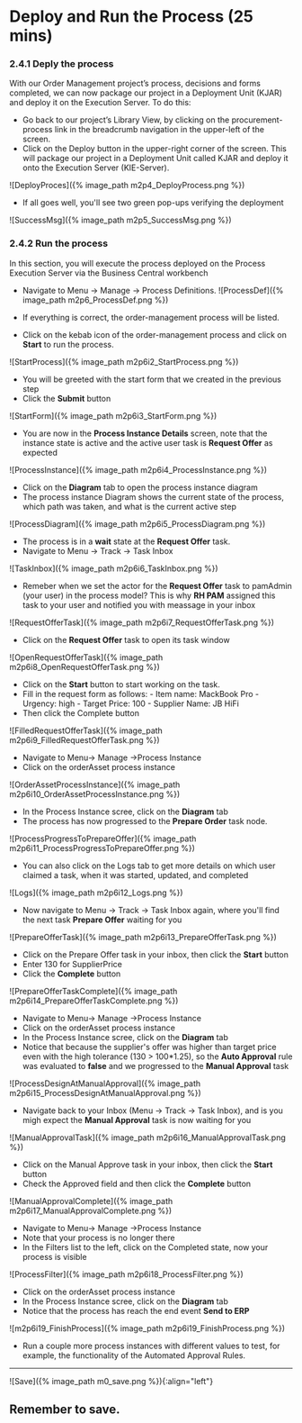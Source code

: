 
# Deploy and Run the Process (25 mins)

### 2.4.1 Deply the process

With our Order Management project’s process, decisions and forms completed, we can now package our project in a Deployment Unit (KJAR) and deploy it on the Execution Server. To do this:
- Go back to our project’s Library View, by clicking on the procurement-process link in the breadcrumb navigation in the upper-left of the screen.
- Click on the Deploy button in the upper-right corner of the screen. This will package our project in a Deployment Unit called KJAR and deploy it onto the Execution Server (KIE-Server).

![DeployProces]({% image_path m2p4_DeployProcess.png %})

- If all goes well, you'll see two green pop-ups verifying the deployment

![SuccessMsg]({% image_path m2p5_SuccessMsg.png %})

### 2.4.2 Run the process

In this section, you will execute the process deployed on the Process Execution Server via the Business Central workbench
- Navigate to Menu → Manage → Process Definitions. 
![ProcessDef]({% image_path m2p6_ProcessDef.png %})

- If everything is correct, the order-management process will be listed. 
- Click on the kebab icon of the order-management process and click on **Start** to run the process.

![StartProcess]({% image_path m2p6i2_StartProcess.png %})

- You will be greeted with the start form that we created in the previous step
- Click the **Submit** button

![StartForm]({% image_path m2p6i3_StartForm.png %})

- You are now in the **Process Instance Details** screen, note that the instance state is active and the active user task is **Request Offer** as expected

![ProcessInstance]({% image_path m2p6i4_ProcessInstance.png %})


- Click on the **Diagram** tab to open the process instance diagram
- The process instance Diagram shows the current state of the process, which path was taken, and what is the current active step

![ProcessDiagram]({% image_path m2p6i5_ProcessDiagram.png %})

- The process is in a **wait** state at the **Request Offer** task. 
- Navigate to Menu → Track -> Task Inbox

![TaskInbox]({% image_path m2p6i6_TaskInbox.png %})


- Remeber when we set the actor for the **Request Offer** task to pamAdmin (your user) in the process model?  This is why **RH PAM** assigned this task to your user and notified you with meassage in your inbox

![RequestOfferTask]({% image_path m2p6i7_RequestOfferTask.png %})

- Click on the **Request Offer** task to open its task window

![OpenRequestOfferTask]({% image_path m2p6i8_OpenRequestOfferTask.png %})

- Click on the **Start** button to start working on the task. 
- Fill in the request form as follows:
      - Item name: MackBook Pro
      - Urgency: high
      - Target Price: 100
      - Supplier Name: JB HiFi
- Then click the Complete button  

![FilledRequestOfferTask]({% image_path m2p6i9_FilledRequestOfferTask.png %})

- Navigate to Menu-> Manage ->Process Instance
- Click on the orderAsset process instance

![OrderAssetProcessInstance]({% image_path m2p6i10_OrderAssetProcessInstance.png %})

- In the Process Instance scree, click on the **Diagram** tab
- The process has now progressed to the **Prepare Order** task node. 

![ProcessProgressToPrepareOffer]({% image_path m2p6i11_ProcessProgressToPrepareOffer.png %})

- You can also click on the Logs tab to get more details on which user claimed a task, when it was started, updated, and completed

![Logs]({% image_path m2p6i12_Logs.png %})

- Now navigate to Menu -> Track -> Task Inbox again, where you'll find the next task **Prepare Offer** waiting for you

![PrepareOfferTask]({% image_path m2p6i13_PrepareOfferTask.png %})

- Click on the Prepare Offer task in your inbox, then click the **Start** button
- Enter 130 for SupplierPrice
- Click the **Complete** button

![PrepareOfferTaskComplete]({% image_path m2p6i14_PrepareOfferTaskComplete.png %})

- Navigate to Menu-> Manage ->Process Instance
- Click on the orderAsset process instance
- In the Process Instance scree, click on the **Diagram** tab
- Notice that because the supplier's offer was higher than target price even with the high tolerance (130 > 100*1.25), so the **Auto Approval** rule was evaluated to **false** and we progressed to the **Manual Approval** task

![ProcessDesignAtManualApproval]({% image_path m2p6i15_ProcessDesignAtManualApproval.png %})

- Navigate back to your Inbox (Menu -> Track -> Task Inbox), and is you migh expect the **Manual Approval** task is now waiting for you

![ManualApprovalTask]({% image_path m2p6i16_ManualApprovalTask.png %})

- Click on the Manual Approve task in your inbox, then click the **Start** button
- Check the Approved field and then click the **Complete** button

![ManualApprovalComplete]({% image_path m2p6i17_ManualApprovalComplete.png %})

- Navigate to Menu-> Manage ->Process Instance
- Note that your process is no longer there
- In the Filters list to the left, click on the Completed state, now your process is visible

![ProcessFilter]({% image_path m2p6i18_ProcessFilter.png %})

- Click on the orderAsset process instance
- In the Process Instance scree, click on the **Diagram** tab
- Notice that the process has reach the end event **Send to ERP**

![m2p6i19_FinishProcess]({% image_path m2p6i19_FinishProcess.png %})

- Run a couple more process instances with different values to test, for example, the functionality of the Automated Approval Rules.

---
![Save]({% image_path m0_save.png %}){:align="left"}

Remember to save.
---


